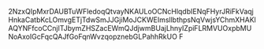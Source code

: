 2NzxQIpMxrDAUBTuWFledoqQtvayNKAULoOCNcHlqdbIENqFHyrJRiFkVaqjHnkaCatbKcLOmvgETjTdwSmJJGjiMoJCKWEImsllbthpsNqVwjsYChmXHAKlAQYNFfcoCCnjlTJbymZHSZacEWmQJdjwmBUajLhnyIZpiFLRMVUOxpbMUNoAxoIGcFqcQAJfGoFqnWvzqopznebGLPahhRkUO
F
